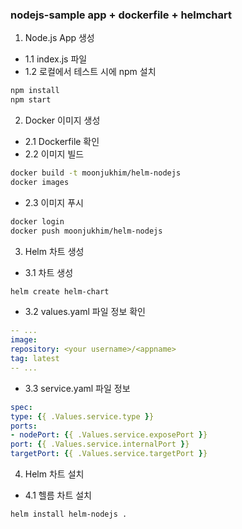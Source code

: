 ### nodejs-sample app + dockerfile + helmchart

1. Node.js App 생성
  - 1.1 index.js 파일
  - 1.2 로컬에서 테스트 시에 npm 설치
  ```bash
  npm install
  npm start
  ```

2. Docker 이미지 생성
  - 2.1 Dockerfile 확인
  - 2.2 이미지 빌드
  ```bash
  docker build -t moonjukhim/helm-nodejs
  docker images
  ```
  - 2.3 이미지 푸시
  ```bash
  docker login
  docker push moonjukhim/helm-nodejs
  ```

3. Helm 차트 생성
  - 3.1 차트 생성
  ```bash
  helm create helm-chart
  ```
  - 3.2 values.yaml 파일 정보 확인
  ```yaml
  -- ...
  image:
  repository: <your username>/<appname>
  tag: latest
  -- ...
  ```
  - 3.3 service.yaml 파일 정보
  ```yaml
  spec:
  type: {{ .Values.service.type }}
  ports:
  - nodePort: {{ .Values.service.exposePort }}
  port: {{ .Values.service.internalPort }}
  targetPort: {{ .Values.service.targetPort }}
  ```

4. Helm 차트 설치
  - 4.1 헬름 차트 설치
  ```bash
  helm install helm-nodejs .
  ```

  


